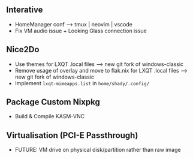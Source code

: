 ## Interative

- HomeManager conf --> tmux | neovim | vscode
- Fix VM audio issue + Looking Glass connection issue

## Nice2Do

- Use themes for LXQT .local files --> new git fork of windows-classic
- Remove usage of overlay and move to flak.nix for LXQT .local files --> new git fork of windows-classic
- Implement `lxqt-mimeapps.list` in `home/shady/.config/`

## Package Custom Nixpkg

- Build & Compile KASM-VNC

## Virtualisation (PCI-E Passthrough)

- FUTURE: VM drive on physical disk/partition rather than raw image

